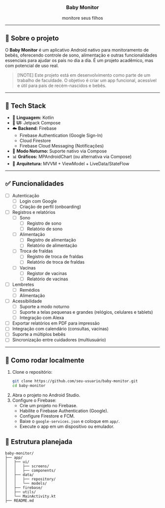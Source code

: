 <h3 align="center">Baby Monitor</h3>
<p align="center">monitore seus filhos</p>

---

## 👶 Sobre o projeto

O **Baby Monitor** é um aplicativo Android nativo para monitoramento de bebês, oferecendo controle de sono, alimentação e outras funcionalidades essenciais para ajudar os pais no dia a dia. É um projeto acadêmico, mas com potencial de uso real.

> \[!NOTE] 
> Este projeto está em desenvolvimento como parte de um trabalho de faculdade. O objetivo é criar um app funcional, acessível e útil para pais de recém-nascidos e bebês.

---

## 🧪 Tech Stack

- 🧠 **Linguagem:** Kotlin
- 🎨 **UI:** Jetpack Compose
- ☁️ **Backend:** Firebase
  - Firebase Authentication (Google Sign-In)
  - Cloud Firestore
  - Firebase Cloud Messaging (Notificações)
- 🌙 **Modo Noturno:** Suporte nativo via Compose
- 📊 **Gráficos:** MPAndroidChart (ou alternativa via Compose)
- 🔄 **Arquitetura:** MVVM + ViewModel + LiveData/StateFlow

---

## ✅ Funcionalidades

- [ ] Autenticação
  - [ ] Login com Google
  - [ ] Criação de perfil (onboarding)
- [ ] Registros e relatórios
  - [ ] Sono
    - [ ] Registro de sono
    - [ ] Relatório de sono
  - [ ] Alimentação
    - [ ] Registro de alimentação
    - [ ] Relatório de alimentação
  - [ ] Troca de fraldas
    - [ ] Registro de troca de fraldas
    - [ ] Relatório de troca de fraldas
  - [ ] Vacinas
    - [ ] Registor de vacinas
    - [ ] Relatório de vacinas 
- [ ] Lembretes
  - [ ] Remédios
  - [ ] Alimentação
- [ ] Acessibilidade
  - [ ] Suporte a modo noturno
  - [ ] Suporte a telas pequenas e grandes (relógios, celulares e tablets)
  - [ ] Integração com Alexa
- [ ] Exportar relatórios em PDF para impressão
- [ ] Integração com calendário (consultas, vacinas)
- [ ] Suporte a múltiplos bebês
- [ ] Sincronização entre cuidadores (multiusuário)

---

## 🚀 Como rodar localmente

1. Clone o repositório:
   ```bash
   git clone https://github.com/seu-usuario/baby-monitor.git
   cd baby-monitor
   ```
2. Abra o projeto no Android Studio.
3. Configure o Firebase:
   * Crie um projeto no Firebase.
   * Habilite o Firebase Authentication (Google).
   * Configure Firestore e FCM.
   * Baixe o `google-services.json` e coloque em `app/`.
   * Execute o app em um dispositivo ou emulador.

## 📁 Estrutura planejada
```
baby-monitor/
├── app/
│   ├── ui/
│   │   ├── screens/
│   │   ├── components/
│   ├── data/
│   │   ├── repository/
│   │   └── models/
│   ├── firebase/
│   ├── utils/
│   └── MainActivity.kt
├── README.md
```
